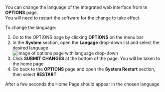 You can change the language of the integrated web interface from te **OPTIONS** page.  
You will need to restart the software for the change to take effect.  

To change the language:  
1. Go to the OPTIONS page by clicking **OPTIONS** on the menu bar  
2. In the **System** section, open the **Langage** drop-down list and select the desired language  
![image of options page with language drop-down](https://github.com/Dan-in-CA/OSPi/wiki/images/select-language.png)
3. Click **SUBMIT CHANGES** at the bottom of the page. You will be taken to the home page    
4. Go back to the **OPTIONS** page and open the **System Restart** section, then select **RESTART**    

After a few seconds the Home Page should appear in the chosen language
